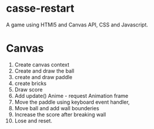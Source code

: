 # casse-restart

A game using HTMl5 and Canvas API, CSS and Javascript.

# Canvas

1. Create canvas context
2. Create and draw the ball
3. create and draw paddle
4. create bricks
5. Draw score
6. Add update() Anime - request Animation frame
7. Move the paddle using keyboard event handler,
8. Move ball and add wall bounderies
9. Increase the score after breaking wall
10. Lose and reset.
